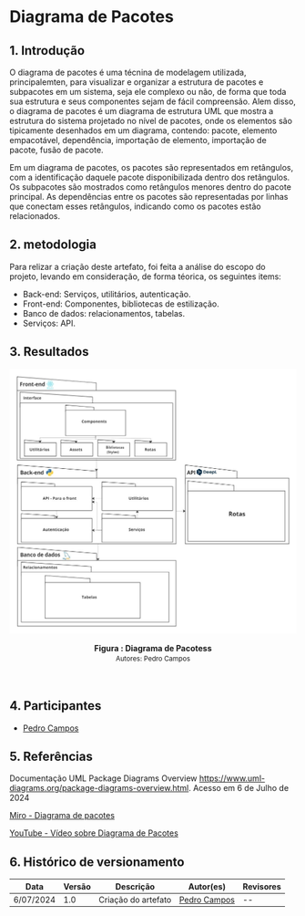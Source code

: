 # Diagrama de Pacotes

## 1. Introdução

O diagrama de pacotes é uma técnina de modelagem utilizada, principalemten, para visualizar e organizar a estrutura de pacotes e subpacotes em um sistema, seja ele complexo ou não, de forma que toda sua estrutura e seus componentes sejam de fácil compreensão. Alem disso, o diagrama de pacotes é um diagrama de estrutura UML que mostra a estrutura do sistema projetado no nível de pacotes, onde os elementos são tipicamente desenhados em um diagrama, contendo: pacote, elemento empacotável, dependência, importação de elemento, importação de pacote, fusão de pacote.

Em um diagrama de pacotes, os pacotes são representados em retângulos, com a identificação daquele pacote disponibilizada dentro dos retângulos. Os subpacotes são mostrados como retângulos menores dentro do pacote principal. As dependências entre os pacotes são representadas por linhas que conectam esses retângulos, indicando como os pacotes estão relacionados.


## 2. metodologia

Para relizar a criação deste artefato, foi feita a análise do escopo do projeto, levando em consideração, de forma téorica, os seguintes items:
- Back-end: Serviços, utilitários, autenticação. 
- Front-end: Componentes, bibliotecas de estilização.
- Banco de dados: relacionamentos, tabelas.
- Serviços: API.

## 3. Resultados

![Diagrama de Pacotes](../../img/diagramas/diagrama_de_pacotes.jpeg)

<figcaption align='center'>
    <b>Figura : Diagrama de Pacotess</b>
    <br><small>Autores: Pedro Campos</small>
</figcaption>
<br>
<br>



## 4. Participantes

- [Pedro Campos](https://github.com/pedrocampos0)

## 5. Referências

Documentação UML Package Diagrams Overview https://www.uml-diagrams.org/package-diagrams-overview.html. Acesso em 6 de Julho de 2024


[Miro - Diagrama de pacotes](https://miro.com/app/board/uXjVNvqo-BY=/?share_link_id=94411075882)<br>

[YouTube - Vídeo sobre Diagrama de Pacotes]()<br>

## 6. Histórico de versionamento

| Data      | Versão | Descrição           | Autor(es)| Revisores |
|-----------| -- |---------------------| -- |-----------|
| 6/07/2024 |1.0| Criação do artefato | [Pedro Campos](https://github.com/pedrocampos0)| --        |